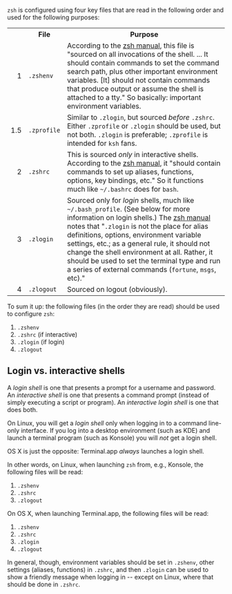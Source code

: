 `zsh` is configured using four key files that are read in the following order
and used for the following purposes:

<table>
<tr>
<th></th>
<th>File</th>
<th>Purpose</th>
</tr>
<tr>
<td align="right">1</td>
<td><code>.zshenv</code></td>
<td>According to the <a
href="http://zsh.sourceforge.net/Intro/intro_3.html">zsh manual</a>, this file
is "sourced on all invocations of the shell. ... It should contain commands to
set the command search path, plus other important environment variables. [It]
should not contain commands that produce output or assume the shell is
attached to a tty." So basically: important environment variables.</td>
</tr>
<tr>
<td align="right">1.5</td>
<td><code>.zprofile</code>
<td>Similar to <code>.zlogin</code>, but sourced <em>before</em>
<code>.zshrc</code>. Either <code>.zprofile</code> or <code>.zlogin</code>
should be used, but not both. <code>.zlogin</code> is preferable;
<code>.zprofile</code> is intended for <code>ksh</code> fans.
<tr>
<td align="right">2</td>
<td><code>.zshrc</code></td>
<td>This is sourced <em>only</em> in interactive shells. According to the <a
href="http://zsh.sourceforge.net/Intro/intro_3.html">zsh manual</a>, it "should
contain commands to set up aliases, functions, options, key bindings, etc." So
it functions much like <code>~/.bashrc</code> does for <code>bash</code>.</td>
</tr>
<tr>
<td align="right">3</td>
<td><code>.zlogin</code></td>
<td>Sourced only for <em>login</em> shells, much like
<code>~/.bash_profile</code>. (See below for more information on login
shells.) The <a href="http://zsh.sourceforge.net/Intro/intro_3.html">zsh
manual</a> notes that "<code>.zlogin</code> is not the place for alias
definitions, options, environment variable settings, etc.; as a general rule,
it should not change the shell environment at all. Rather, it should be used
to set the terminal type and run a series of external commands
(<code>fortune</code>, <code>msgs</code>, etc)."</td>
</tr>
<tr>
<td align="right">4</td>
<td><code>.zlogout</code></td>
<td>Sourced on logout (obviously).</td>
</tr>
</table>

To sum it up: the following files (in the order they are read) should be used
to configure `zsh`:

1. `.zshenv`
2. `.zshrc` (if interactive)
3. `.zlogin` (if login)
4. `.zlogout`

## Login vs. interactive shells

A _login shell_ is one that presents a prompt for a username and password. An
_interactive shell_ is one that presents a command prompt (instead of simply
executing a script or program). An _interactive login shell_ is one that does
both.

On Linux, you will get a _login shell_ only when logging in to a command
line-only interface. If you log into a desktop environment (such as KDE) and
launch a terminal program (such as Konsole) you will _not_ get a login shell.

OS X is just the opposite: Terminal.app _always_ launches a login shell.

In other words, on Linux, when launching `zsh` from, e.g., Konsole, the
following files will be read:

1. `.zshenv`
2. `.zshrc`
3. `.zlogout`

On OS X, when launching Terminal.app, the following files will be read:

1. `.zshenv`
2. `.zshrc`
3. `.zlogin`
4. `.zlogout`

In general, though, environment variables should be set in `.zshenv`, other
settings (aliases, functions) in `.zshrc`, and then `.zlogin` can be used to
show a friendly message when logging in -- except on Linux, where that should
be done in `.zshrc`.

